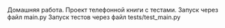 Домашняя работа. Проект телефонной книги с тестами.
Запуск через файл main.py
Запуск тестов через файл tests/test_main.py
